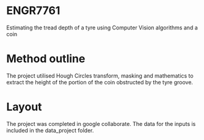 # ENGR7761
Estimating the tread depth of a tyre using Computer Vision algorithms and a coin
# Method outline
The project utilised Hough Circles transform, masking and mathematics to extract the height of the portion of the coin obstructed by the tyre groove. 
# Layout
The project was completed in google collaborate. The data for the inputs is included in the data_project folder. 
